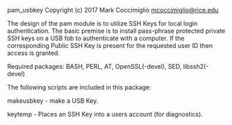 
pam_usbkey Copyright (c) 2017 Mark Coccimiglio
mcoccimiglio@rice.edu

The design of the pam module is to utilize SSH Keys for local login
authentication.  The basic premise is to install pass-phrase protected
private SSH keys on a USB fob to authenticate with a computer.  If the
corresponding Public SSH Key is present for the requested user ID then
access is granted.

Required packages:
BASH, PERL, AT, OpenSSL(-devel), SED, libssh2(-devel)

The following scripts are included in this package:

makeusbkey - make a USB Key.

keytemp - Places an SSH Key into a users account (for diagnostics).
